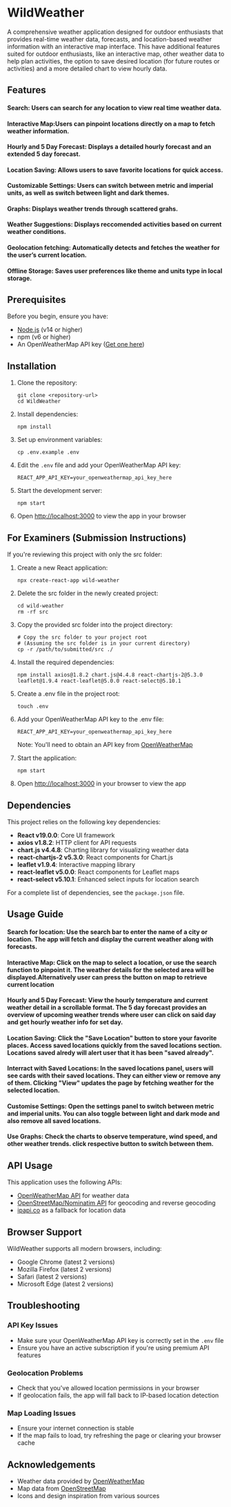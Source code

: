 # WildWeather

A comprehensive weather application designed for outdoor enthusiasts that provides real-time weather data, forecasts, and location-based weather information with an interactive map interface. This have additional features suited for outdoor enthusiasts, like an interactive map, other weather data to help plan activities, the option to save desired location (for future routes or activities) and a more detailed chart to view hourly data.


## Features
#### Search: Users can search for any location to view real time weather data.
#### Interactive Map:Users can pinpoint locations directly on a map to fetch weather information.
#### Hourly and 5 Day Forecast: Displays a detailed hourly forecast and an extended 5 day forecast.
#### Location Saving: Allows users to save favorite locations for quick access.
#### Customizable Settings: Users can switch between metric and imperial units, as well as switch between light and dark themes.
#### Graphs: Displays weather trends through scattered grahs.
#### Weather Suggestions: Displays reccomended activities based on current weather conditions.
#### Geolocation fetching: Automatically detects and fetches the weather for the user’s current location.
#### Offline Storage: Saves user preferences like theme and units type in local storage. 

## Prerequisites

Before you begin, ensure you have:
- [Node.js](https://nodejs.org/) (v14 or higher)
- npm (v6 or higher)
- An OpenWeatherMap API key ([Get one here](https://openweathermap.org/api))

## Installation

1. Clone the repository:
   ```
   git clone <repository-url>
   cd WildWeather
   ```

2. Install dependencies:
   ```
   npm install
   ```

3. Set up environment variables:
   ```
   cp .env.example .env
   ```

4. Edit the `.env` file and add your OpenWeatherMap API key:
   ```
   REACT_APP_API_KEY=your_openweathermap_api_key_here
   ```

5. Start the development server:
   ```
   npm start
   ```

6. Open [http://localhost:3000](http://localhost:3000) to view the app in your browser

## For Examiners (Submission Instructions)

If you're reviewing this project with only the src folder:

1. Create a new React application:
   ```
   npx create-react-app wild-weather
   ```

2. Delete the src folder in the newly created project:
   ```
   cd wild-weather
   rm -rf src
   ```

3. Copy the provided src folder into the project directory:
   ```
   # Copy the src folder to your project root
   # (Assuming the src folder is in your current directory)
   cp -r /path/to/submitted/src ./
   ```

4. Install the required dependencies:
   ```
   npm install axios@1.8.2 chart.js@4.4.8 react-chartjs-2@5.3.0 leaflet@1.9.4 react-leaflet@5.0.0 react-select@5.10.1
   ```

5. Create a .env file in the project root:
   ```
   touch .env
   ```

6. Add your OpenWeatherMap API key to the .env file:
   ```
   REACT_APP_API_KEY=your_openweathermap_api_key_here
   ```
   Note: You'll need to obtain an API key from [OpenWeatherMap](https://openweathermap.org/api)

7. Start the application:
   ```
   npm start
   ```

8. Open [http://localhost:3000](http://localhost:3000) in your browser to view the app

## Dependencies

This project relies on the following key dependencies:

- **React v19.0.0**: Core UI framework
- **axios v1.8.2**: HTTP client for API requests
- **chart.js v4.4.8**: Charting library for visualizing weather data
- **react-chartjs-2 v5.3.0**: React components for Chart.js
- **leaflet v1.9.4**: Interactive mapping library
- **react-leaflet v5.0.0**: React components for Leaflet maps
- **react-select v5.10.1**: Enhanced select inputs for location search

For a complete list of dependencies, see the `package.json` file.

## Usage Guide

#### Search for location: Use the search bar to enter the name of a city or location. The app will fetch and display the current weather along with forecasts. 

#### Interactive Map: Click on the map to select a location, or use the search function to pinpoint it. The weather details for the selected area will be displayed.Alternatively user can press the button on map to retrieve current location 

#### Hourly and 5 Day Forecast: View the hourly temperature and current weather detail in a scrollable format. The 5 day forecast provides an overview of upcoming weather trends where user can click on said day and get hourly weather info for set day. 

#### Location Saving: Click the "Save Location" button to store your favorite places. Access saved locations quickly from the saved locations section. Locations saved alredy will alert user that it has been "saved already". 

#### Interract with Saved Locations: In the saved locations panel, users will see cards with their saved locations. They can either view or remove any of them. Clicking "View" updates the page by fetching weather for the selected location. 

#### Customise Settings: Open the settings panel to switch between metric and imperial units. You can also toggle between light and dark mode and also remove all saved locations. 

#### Use Graphs: Check the charts to observe temperature, wind speed, and other weather trends. click respective button to switch between them. 



## API Usage

This application uses the following APIs:
- [OpenWeatherMap API](https://openweathermap.org/api) for weather data
- [OpenStreetMap/Nominatim API](https://nominatim.org/) for geocoding and reverse geocoding
- [ipapi.co](https://ipapi.co/) as a fallback for location data

## Browser Support

WildWeather supports all modern browsers, including:
- Google Chrome (latest 2 versions)
- Mozilla Firefox (latest 2 versions)
- Safari (latest 2 versions)
- Microsoft Edge (latest 2 versions)


## Troubleshooting

### API Key Issues
- Make sure your OpenWeatherMap API key is correctly set in the `.env` file
- Ensure you have an active subscription if you're using premium API features

### Geolocation Problems
- Check that you've allowed location permissions in your browser
- If geolocation fails, the app will fall back to IP-based location detection

### Map Loading Issues
- Ensure your internet connection is stable
- If the map fails to load, try refreshing the page or clearing your browser cache

## Acknowledgements

- Weather data provided by [OpenWeatherMap](https://openweathermap.org/)
- Map data from [OpenStreetMap](https://www.openstreetmap.org/)
- Icons and design inspiration from various sources

